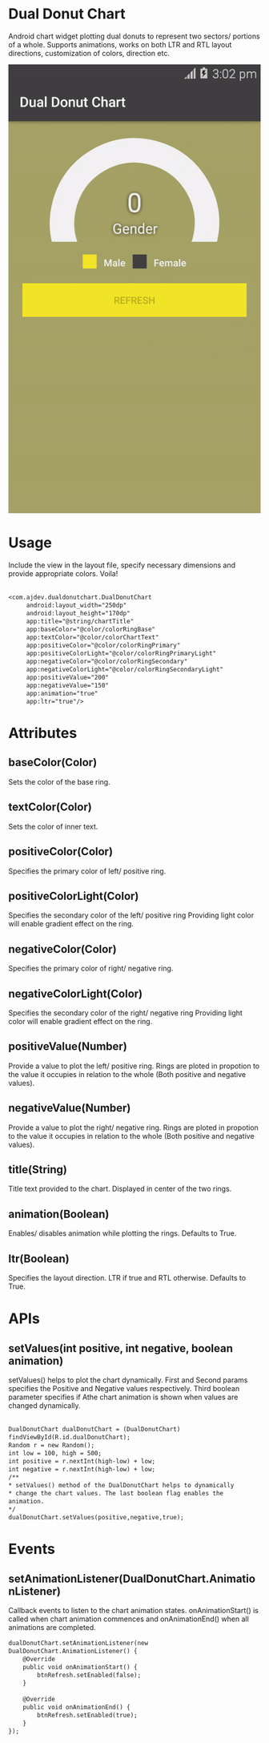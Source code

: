 # Dual Donut Chart
Android chart widget plotting dual donuts to represent two sectors/ portions of a whole. Supports animations, works on both LTR and RTL layout directions, customization of colors, direction etc.

![Dual Donut](https://github.com/akshayjkumar/DualDonutChart/blob/master/dual_donut_chart.gif?raw=true)

# Usage
Include the view in the layout file, specify necessary dimensions and provide appropriate colors. Voila! 
```

<com.ajdev.dualdonutchart.DualDonutChart
     android:layout_width="250dp"
     android:layout_height="170dp"
     app:title="@string/chartTitle"
     app:baseColor="@color/colorRingBase"
     app:textColor="@color/colorChartText"
     app:positiveColor="@color/colorRingPrimary"
     app:positiveColorLight="@color/colorRingPrimaryLight"
     app:negativeColor="@color/colorRingSecondary"
     app:negativeColorLight="@color/colorRingSecondaryLight"
     app:positiveValue="200"
     app:negativeValue="150"
     app:animation="true"
     app:ltr="true"/>

```

# Attributes
## baseColor(Color)
Sets the color of the base ring.
## textColor(Color)
Sets the color of inner text.
## positiveColor(Color)
Specifies the primary color of left/ positive ring.
## positiveColorLight(Color)
Specifies the secondary color of the left/ positive ring Providing light color will enable gradient effect on the ring.
## negativeColor(Color)
Specifies the primary color of right/ negative ring.
## negativeColorLight(Color)
Specifies the secondary color of the right/ negative ring Providing light color will enable gradient effect on the ring.
## positiveValue(Number)
Provide a value to plot the left/ positive ring. Rings are ploted in propotion to the value it occupies in relation to the whole (Both positive and negative values).
## negativeValue(Number)
Provide a value to plot the right/ negative ring. Rings are ploted in propotion to the value it occupies in relation to the whole (Both positive and negative values).
## title(String)
Title text provided to the chart. Displayed in center of the two rings.
## animation(Boolean)
Enables/ disables animation while plotting the rings. Defaults to True.
## ltr(Boolean)
Specifies the layout direction. LTR if true and RTL otherwise. Defaults to True.

# APIs
## setValues(int positive, int negative, boolean animation)
setValues() helps to plot the chart dynamically. First and Second params specifies the Positive and Negative values respectively. Third boolean parameter specifies if Athe chart animation is shown when values are changed dynamically.

```

DualDonutChart dualDonutChart = (DualDonutChart) findViewById(R.id.dualDonutChart);
Random r = new Random();
int low = 100, high = 500;
int positive = r.nextInt(high-low) + low;
int negative = r.nextInt(high-low) + low;
/**
* setValues() method of the DualDonutChart helps to dynamically
* change the chart values. The last boolean flag enables the animation.
*/
dualDonutChart.setValues(positive,negative,true);

```

# Events
## setAnimationListener(DualDonutChart.AnimationListener)
Callback events to listen to the chart animation states. onAnimationStart() is called when chart animation commences and onAnimationEnd() when all animations are completed.
```
dualDonutChart.setAnimationListener(new DualDonutChart.AnimationListener() {
    @Override
    public void onAnimationStart() {
        btnRefresh.setEnabled(false);
    }

    @Override
    public void onAnimationEnd() {
        btnRefresh.setEnabled(true);
    }
});

```

